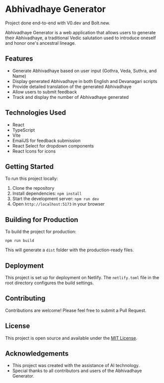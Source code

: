 # Abhivadhaye Generator

Project done end-to-end with V0.dev and Bolt.new.

Abhivadhaye Generator is a web application that allows users to generate their Abhivadhaye, a traditional Vedic salutation used to introduce oneself and honor one's ancestral lineage.

## Features

- Generate Abhivadhaye based on user input (Gothra, Veda, Suthra, and Name)
- Display generated Abhivadhaye in both English and Devanagari scripts
- Provide detailed translation of the generated Abhivadhaye
- Allow users to submit feedback
- Track and display the number of Abhivadhaye generated

## Technologies Used

- React
- TypeScript
- Vite
- EmailJS for feedback submission
- React Select for dropdown components
- React Icons for icons

## Getting Started

To run this project locally:

1. Clone the repository
2. Install dependencies: `npm install`
3. Start the development server: `npm run dev`
4. Open `http://localhost:5173` in your browser

## Building for Production

To build the project for production:

```
npm run build
```

This will generate a `dist` folder with the production-ready files.

## Deployment

This project is set up for deployment on Netlify. The `netlify.toml` file in the root directory configures the build settings.

## Contributing

Contributions are welcome! Please feel free to submit a Pull Request.

## License

This project is open source and available under the [MIT License](LICENSE).

## Acknowledgements

- This project was created with the assistance of AI technology.
- Special thanks to all contributors and users of the Abhivadhaye Generator.